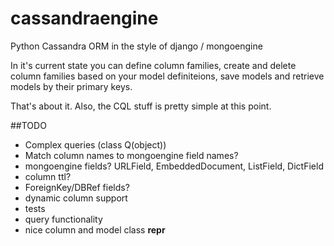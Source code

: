 cassandraengine
===============

Python Cassandra ORM in the style of django / mongoengine

In it's current state you can define column families, create and delete column families
based on your model definiteions, save models and retrieve models by their primary keys.

That's about it. Also, the CQL stuff is pretty simple at this point.

##TODO
* Complex queries (class Q(object))
* Match column names to mongoengine field names?
* mongoengine fields? URLField, EmbeddedDocument, ListField, DictField
* column ttl?
* ForeignKey/DBRef fields?
* dynamic column support
* tests
* query functionality
* nice column and model class __repr__



